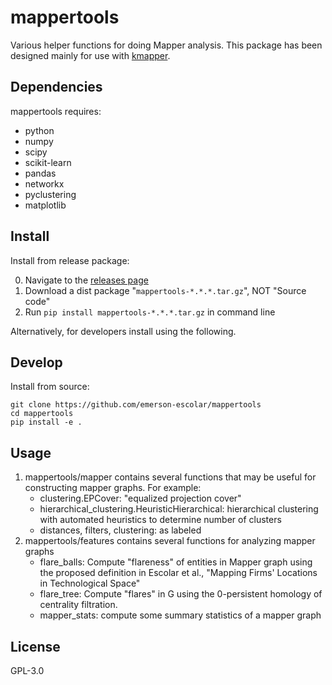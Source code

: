 # mappertools

Various helper functions for doing Mapper analysis.
This package has been designed mainly for use with [kmapper](https://kepler-mapper.scikit-tda.org/).

## Dependencies
mappertools requires:

  - python
  - numpy
  - scipy
  - scikit-learn
  - pandas
  - networkx
  - pyclustering
  - matplotlib

## Install
Install from release package:

0. Navigate to the [releases page](https://github.com/emerson-escolar/mappertools/releases)
1. Download a dist package "`mappertools-*.*.*.tar.gz`", NOT "Source code"
2. Run `pip install mappertools-*.*.*.tar.gz` in command line

Alternatively, for developers install using the following.

## Develop
Install from source:

```
git clone https://github.com/emerson-escolar/mappertools
cd mappertools
pip install -e .
```

## Usage

1. mappertools/mapper contains several functions that may be useful for constructing mapper graphs. For example:
   - clustering.EPCover: "equalized projection cover"
   - hierarchical_clustering.HeuristicHierarchical: hierarchical clustering with automated heuristics to determine number of clusters
   - distances, filters, clustering: as labeled
2. mappertools/features contains several functions for analyzing mapper graphs
   - flare_balls: Compute "flareness" of entities in Mapper graph using the proposed definition in Escolar et al., "Mapping Firms' Locations in Technological Space"
   - flare_tree: Compute "flares" in G using the 0-persistent homology of centrality filtration.
   - mapper_stats: compute some summary statistics of a mapper graph


## License

GPL-3.0
